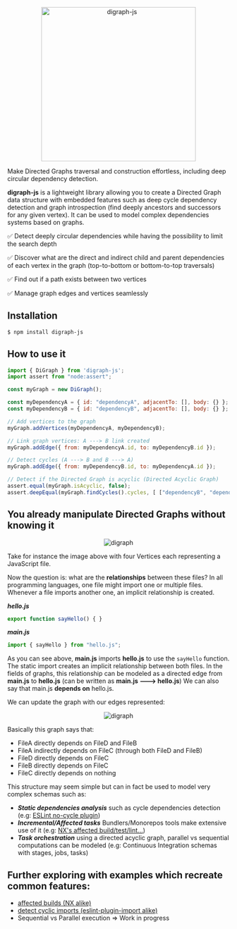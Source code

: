   <p align="center">
	  <img alt="digraph-js" src="https://user-images.githubusercontent.com/43391199/191079632-ffe879dd-0591-4c9d-aab8-375689130854.png" width="350">
  </p>

  Make Directed Graphs traversal and construction effortless, including deep circular dependency detection.

  **digraph-js** is a lightweight library allowing you to create a Directed Graph data structure with embedded features such as deep cycle dependency detection 
  and graph introspection (find deeply ancestors and successors for any given vertex).
  It can be used to model complex dependencies systems based on graphs.

  ✅ Detect deeply circular dependencies while having the possibility to limit the search depth

  ✅ Discover what are the direct and indirect child and parent dependencies of each vertex in the graph (top-to-bottom or bottom-to-top traversals)
  
  ✅ Find out if a path exists between two vertices 
  
  ✅ Manage graph edges and vertices seamlessly 

  ## Installation

  ```bash
  $ npm install digraph-js
  ```

  ## How to use it

  ```js
  import { DiGraph } from 'digraph-js';
  import assert from "node:assert";

  const myGraph = new DiGraph();

  const myDependencyA = { id: "dependencyA", adjacentTo: [], body: {} };
  const myDependencyB = { id: "dependencyB", adjacentTo: [], body: {} };

  // Add vertices to the graph
  myGraph.addVertices(myDependencyA, myDependencyB);

  // Link graph vertices: A ---> B link created
  myGraph.addEdge({ from: myDependencyA.id, to: myDependencyB.id });

  // Detect cycles (A ---> B and B ---> A)
  myGraph.addEdge({ from: myDependencyB.id, to: myDependencyA.id });

  // Detect if the Directed Graph is acyclic (Directed Acyclic Graph)
  assert.equal(myGraph.isAcyclic, false);
  assert.deepEqual(myGraph.findCycles().cycles, [ ["dependencyB", "dependencyA"] ]);
  ```

  
  ## You already manipulate Directed Graphs without knowing it

  <p align="center">
    <img src="https://dev-to-uploads.s3.amazonaws.com/uploads/articles/2dwieqf30481m49trn6b.png" alt="digraph" />
  </p>

  Take for instance the image above with four Vertices each representing a 
  JavaScript file.

  Now the question is: what are the **relationships** between these files? In all 
  programming languages, one file might import one or multiple files. Whenever
  a file imports another one, an implicit relationship is created. 

  ***hello.js***
  ```js
  export function sayHello() { }
  ```

  ***main.js***
  ```js
  import { sayHello } from "hello.js";
  ```

  As you can see above, **main.js** imports **hello.js** to use the ```sayHello```
  function. The static import creates an implicit relationship between both files.
  In the fields of graphs, this relationship can be modeled as a directed edge 
  from **main.js** to **hello.js** (can be written as **main.js ---> hello.js**)
  We can also say that main.js **depends on** hello.js.

  We can update the graph with our edges represented:

  <p align="center">
    <img src="https://dev-to-uploads.s3.amazonaws.com/uploads/articles/31qbt7u1mhog516uqlwb.png" alt="digraph" />
  </p>

  Basically this graph says that:
  - FileA directly depends on FileD and FileB
  - FileA indirectly depends on FileC (through both FileD and FileB)
  - FileD directly depends on FileC
  - FileB directly depends on FileC
  - FileC directly depends on nothing

  This structure may seem simple but can in fact be used to model very complex
  schemas such as:
  - ***Static dependencies analysis*** such as cycle dependencies detection
  (e.g: [ESLint no-cycle plugin](https://github.com/import-js/eslint-plugin-import/blob/main/docs/rules/no-cycle.md))
  - ***Incremental/Affected tasks*** Bundlers/Monorepos tools make extensive use of it (e.g: [NX's affected build/test/lint...](https://nx.dev/using-nx/affected))
  - ***Task orchestration*** using a directed acyclic graph, parallel vs sequential 
  computations can be modeled (e.g: Continuous Integration schemas with stages, jobs, tasks)

  ## Further exploring with examples which recreate common features:
  - [affected builds (NX alike)](https://github.com/antoine-coulon/digraph-js/tree/master/examples/affected-builds)
  - [detect cyclic imports (eslint-plugin-import alike)](https://github.com/antoine-coulon/digraph-js/tree/master/examples/circular-dependencies)
  - Sequential vs Parallel execution => Work in progress
